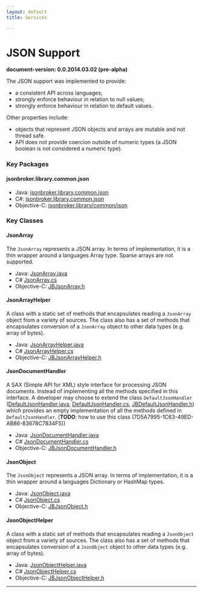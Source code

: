 ```yaml
---
layout: default
title: Services

---
```




JSON Support
=================
**document-version:  0.0.2014.03.02 (pre-alpha)**  


The JSON support was implemented to provide:

* a consistent API across languages;
* strongly enforce behaviour in relation to null values;
* strongly enforce behaviour in relation to default values.

Other properties include:

* objects that represent JSON objects and arrays are mutable and not thread safe.
* API does not provide coercion outside of numeric types (a JSON boolean is not considered a numeric type).

### Key Packages

#### jsonbroker.library.common.json

* Java: [jsonbroker.library.common.json](https://github.com/rlong/jsonbroker.java/tree/master/src/jsonbroker/library/common/json)
* C#: [jsonbroker.library.common.json](https://github.com/rlong/jsonbroker.c_sharp/tree/master/common/json)
* Objective-C: [jsonbroker.library/common/json](https://github.com/rlong/jsonbroker.objective_c/tree/master/src/jsonbroker.library/common/json)


### Key Classes 

#### JsonArray

The `JsonArray` represents a JSON array. In terms of implementation, it is a thin wrapper around a languages Array type. Sparse arrays are not supported. 

* Java: [JsonArray.java](https://github.com/rlong/jsonbroker.java/blob/master/src/jsonbroker/library/common/json/JsonArray.java)
* C# [JsonArray.cs](https://github.com/rlong/jsonbroker.c_sharp/blob/master/common/json/JsonArray.cs)
* Objective-C: [JBJsonArray.h](https://github.com/rlong/jsonbroker.objective_c/blob/master/src/jsonbroker.library/common/json/JBJsonArray.h)


#### JsonArrayHelper

A class with a static set of methods that encapsulates reading a `JsonArray` object from a variety of sources. The class also has a set of methods that encapsulates conversion of a `JsonArray` object to other data types (e.g. array of bytes).

* Java: [JsonArrayHelper.java](https://github.com/rlong/jsonbroker.java/blob/master/src/jsonbroker/library/common/json/JsonArrayHelper.java)
* C# [JsonArrayHelper.cs](https://github.com/rlong/jsonbroker.c_sharp/blob/master/common/json/JsonArrayHelper.cs)
* Objective-C: [JBJsonArrayHelper.h](https://github.com/rlong/jsonbroker.objective_c/blob/master/src/jsonbroker.library/common/json/JBJsonArrayHelper.h)

#### JsonDocumentHandler

A SAX (Simple API for XML) style interface for processing JSON documents. Instead of implementing all the methods specified in this interface. A developer may choose to extend the class `DefaultJsonHandler` ([DefaultJsonHandler.java](https://github.com/rlong/jsonbroker.java/blob/master/src/jsonbroker/library/common/json/DefaultJsonHandler.java), [DefaultJsonHandler.cs](https://github.com/rlong/jsonbroker.c_sharp/blob/master/common/json/DefaultJsonHandler.cs), [JBDefaultJsonHandler.h](https://github.com/rlong/jsonbroker.objective_c/blob/master/src/jsonbroker.library/common/json/JBDefaultJsonHandler.h)) which provides an empty implementation of all the methods defined in `DefaultJsonHandler`. (**TODO**: how to use this class (7D5A7995-1C63-49ED-AB86-83678C7834F5))


* Java: [JsonDocumentHandler.java](https://github.com/rlong/jsonbroker.java/blob/master/src/jsonbroker/library/common/json/JsonDocumentHandler.java)
* C# [JsonDocumentHandler.cs](https://github.com/rlong/jsonbroker.c_sharp/blob/master/common/json/JsonDocumentHandler.cs)
* Objective-C: [JBJsonDocumentHandler.h](https://github.com/rlong/jsonbroker.objective_c/blob/master/src/jsonbroker.library/common/json/JBJsonDocumentHandler.h)


#### JsonObject

The `JsonObject` represents a JSON array. In terms of implementation, it is a thin wrapper around a languages Dictionary or HashMap types. 

* Java: [JsonObject.java](https://github.com/rlong/jsonbroker.java/blob/master/src/jsonbroker/library/common/json/JsonObject.java)
* C# [JsonObject.cs](https://github.com/rlong/jsonbroker.c_sharp/blob/master/common/json/JsonObject.cs)
* Objective-C: [JBJsonObject.h](https://github.com/rlong/jsonbroker.objective_c/blob/master/src/jsonbroker.library/common/json/JBJsonObject.h)

#### JsonObjectHelper

A class with a static set of methods that encapsulates reading a `JsonObject` object from a variety of sources. The class also has a set of methods that encapsulates conversion of a `JsonObject` object to other data types (e.g. array of bytes).

* Java: [JsonObjectHelper.java](https://github.com/rlong/jsonbroker.java/blob/master/src/jsonbroker/library/common/json/JsonObjectHelper.java)
* C# [JsonObjectHelper.cs](https://github.com/rlong/jsonbroker.c_sharp/blob/master/common/json/JsonObjectHelper.cs)
* Objective-C: [JBJsonObjectHelper.h](https://github.com/rlong/jsonbroker.objective_c/blob/master/src/jsonbroker.library/common/json/JBJsonObjectHelper.h)


----

